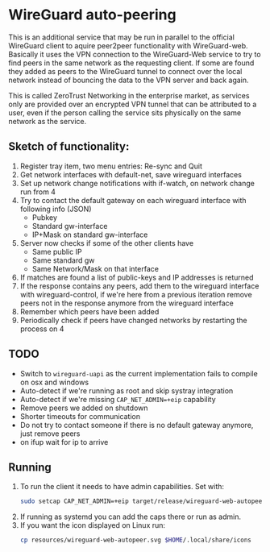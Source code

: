 # WireGuard auto-peering

This is an additional service that may be run in parallel to the official WireGuard client
to aquire peer2peer functionality with WireGuard-web. Basically it uses the VPN connection
to the WireGuard-Web service to try to find peers in the same network as the requesting
client. If some are found they added as peers to the WireGuard tunnel to connect over the
local network instead of bouncing the data to the VPN server and back again.

This is called ZeroTrust Networking in the enterprise market, as services only are provided
over an encrypted VPN tunnel that can be attributed to a user, even if the person calling
the service sits physically on the same network as the service.

## Sketch of functionality:

1. Register tray item, two menu entries: Re-sync and Quit
2. Get network interfaces with default-net, save wireguard interfaces
3. Set up network change notifications with if-watch, on network change run from 4
4. Try to contact the default gateway on each wireguard interface with following info (JSON)
   - Pubkey
   - Standard gw-interface
   - IP+Mask on standard gw-interface
5. Server now checks if some of the other clients have
   - Same public IP
   - Same standard gw
   - Same Network/Mask on that interface
6. If matches are found a list of public-keys and IP addresses is returned
7. If the response contains any peers, add them to the wireguard interface with wireguard-control, if we're here
   from a previous iteration remove peers not in the response anymore from the wireguard interface
8. Remember which peers have been added
9. Periodically check if peers have changed networks by restarting the process on 4

## TODO

- Switch to `wireguard-uapi` as the current implementation fails to compile on osx and windows
- Auto-detect if we're running as root and skip systray integration
- Auto-detect if we're missing `CAP_NET_ADMIN=+eip` capability
- Remove peers we added on shutdown
- Shorter timeouts for communication
- Do not try to contact someone if there is no default gateway anymore, just remove peers
- on ifup wait for ip to arrive

## Running

1. To run the client it needs to have admin capabilities. Set with:
   ```bash
   sudo setcap CAP_NET_ADMIN=+eip target/release/wireguard-web-autopeer
   ```
2. If running as systemd you can add the caps there or run as admin.
3. If you want the icon displayed on Linux run:
   ```bash
   cp resources/wireguard-web-autopeer.svg $HOME/.local/share/icons
   ```